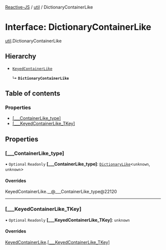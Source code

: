 [Reactive-JS](../README.md) / [util](../modules/util.md) / DictionaryContainerLike

# Interface: DictionaryContainerLike

[util](../modules/util.md).DictionaryContainerLike

## Hierarchy

- [`KeyedContainerLike`](keyed_containers.KeyedContainerLike.md)

  ↳ **`DictionaryContainerLike`**

## Table of contents

### Properties

- [[\_\_\_ContainerLike\_type]](util.DictionaryContainerLike.md#[___containerlike_type])
- [[\_\_\_KeyedContainerLike\_TKey]](util.DictionaryContainerLike.md#[___keyedcontainerlike_tkey])

## Properties

### [\_\_\_ContainerLike\_type]

• `Optional` `Readonly` **[\_\_\_ContainerLike\_type]**: [`DictionaryLike`](util.DictionaryLike.md)<`unknown`, `unknown`\>

#### Overrides

KeyedContainerLike.\_\_@\_\_\_ContainerLike\_type@22120

___

### [\_\_\_KeyedContainerLike\_TKey]

• `Optional` `Readonly` **[\_\_\_KeyedContainerLike\_TKey]**: `unknown`

#### Overrides

[KeyedContainerLike](keyed_containers.KeyedContainerLike.md).[[___KeyedContainerLike_TKey]](keyed_containers.KeyedContainerLike.md#[___keyedcontainerlike_tkey])
